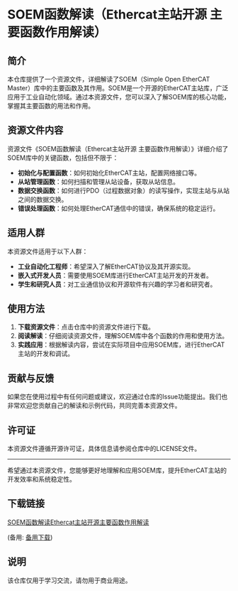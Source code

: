 # SOEM函数解读（Ethercat主站开源 主要函数作用解读）

## 简介
本仓库提供了一个资源文件，详细解读了SOEM（Simple Open EtherCAT Master）库中的主要函数及其作用。SOEM是一个开源的EtherCAT主站库，广泛应用于工业自动化领域。通过本资源文件，您可以深入了解SOEM库的核心功能，掌握其主要函数的用法和作用。

## 资源文件内容
资源文件《SOEM函数解读（Ethercat主站开源 主要函数作用解读）》详细介绍了SOEM库中的关键函数，包括但不限于：

- **初始化与配置函数**：如何初始化EtherCAT主站，配置网络接口等。
- **从站管理函数**：如何扫描和管理从站设备，获取从站信息。
- **数据交换函数**：如何进行PDO（过程数据对象）的读写操作，实现主站与从站之间的数据交换。
- **错误处理函数**：如何处理EtherCAT通信中的错误，确保系统的稳定运行。

## 适用人群
本资源文件适用于以下人群：

- **工业自动化工程师**：希望深入了解EtherCAT协议及其开源实现。
- **嵌入式开发人员**：需要使用SOEM库进行EtherCAT主站开发的开发者。
- **学生和研究人员**：对工业通信协议和开源软件有兴趣的学习者和研究者。

## 使用方法
1. **下载资源文件**：点击仓库中的资源文件进行下载。
2. **阅读解读**：仔细阅读资源文件，理解SOEM库中各个函数的作用和使用方法。
3. **实践应用**：根据解读内容，尝试在实际项目中应用SOEM库，进行EtherCAT主站的开发和调试。

## 贡献与反馈
如果您在使用过程中有任何问题或建议，欢迎通过仓库的Issue功能提出。我们也非常欢迎您贡献自己的解读和示例代码，共同完善本资源文件。

## 许可证
本资源文件遵循开源许可证，具体信息请参阅仓库中的LICENSE文件。

---

希望通过本资源文件，您能够更好地理解和应用SOEM库，提升EtherCAT主站的开发效率和系统稳定性。

## 下载链接
[SOEM函数解读Ethercat主站开源主要函数作用解读](https://pan.quark.cn/s/5b581e556963) 

(备用: [备用下载](https://pan.baidu.com/s/1FtHgNh_G3Sqj1eqaiv-NxA?pwd=1234))

## 说明

该仓库仅用于学习交流，请勿用于商业用途。
